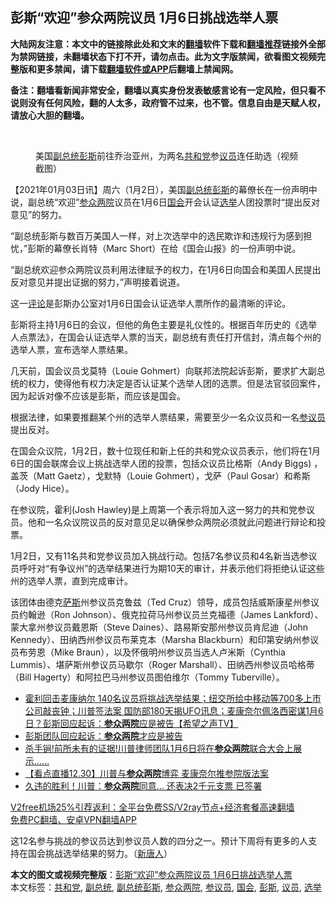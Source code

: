  <h2>彭斯“欢迎”参众两院议员 1月6日挑战选举人票</h2> <p class="notice"><b>大陆网友注意：本文中的链接除此处和文末的<a href="https://github.com/bannedbook/fanqiang" >翻墙</a>软件下载和<a href="https://github.com/killgcd/justmysocks/blob/master/README.md">翻墙推荐</a>链接外全部为禁网链接，未翻墙状态下打不开，请勿点击。此为文字版禁闻，欲看图文视频完整版和更多禁闻，请下载<a href="https://github.com/bannedbook/fanqiang">翻墙软件或APP</a>后翻墙上禁闻网。</p><p>备注：翻墙看新闻非常安全，翻墙以真实身份发表敏感言论有一定风险，但只看不说则没有任何风险，翻的人太多，政府管不过来，也不管。信息自由是天赋人权，请放心大胆的翻墙。</b></p>  <div class="entry"> <br /> <figure><figcaption class="wp-caption-text">美国<a href="https://www.bannedbook.org/bnews/tag/%e5%89%af%e6%80%bb%e7%bb%9f%e5%bd%ad%e6%96%af/" class="st_tag internal_tag" rel="tag" title="标签 副总统彭斯 下的日志">副总统彭斯</a>前往乔治亚州，为两名<a href="https://www.bannedbook.org/bnews/tag/%e5%85%b1%e5%92%8c%e5%85%9a/" class="st_tag internal_tag" rel="tag" title="标签 共和党 下的日志">共和党</a>参<a href="https://www.bannedbook.org/bnews/tag/%e8%ae%ae%e5%91%98/" class="st_tag internal_tag" rel="tag" title="标签 议员 下的日志">议员</a>连任助选（视频截图）</figcaption></figure> <p>【2021年01月03日讯】周六（1月2日），美国<a href="https://www.bannedbook.org/bnews/tag/%e5%89%af%e6%80%bb%e7%bb%9f/" class="st_tag internal_tag" rel="tag" title="标签 副总统 下的日志">副总统</a><a href="https://www.bannedbook.org/bnews/tag/%e5%bd%ad%e6%96%af/" class="st_tag internal_tag" rel="tag" title="标签 彭斯 下的日志">彭斯</a>的幕僚长在一份声明中说，副总统“欢迎”<a href="https://www.bannedbook.org/bnews/tag/%e5%8f%82%e4%bc%97%e4%b8%a4%e9%99%a2/" class="st_tag internal_tag" rel="tag" title="标签 参众两院 下的日志">参众两院</a>议员在1月6日<a href="https://www.bannedbook.org/bnews/tag/%e5%9b%bd%e4%bc%9a/" class="st_tag internal_tag" rel="tag" title="标签 国会 下的日志">国会</a>开会认证<a href="https://www.bannedbook.org/bnews/tag/%e9%80%89%e4%b8%be/" class="st_tag internal_tag" rel="tag" title="标签 选举 下的日志">选举</a>人团投票时“提出反对意见”的努力。</p> <p>“副总统彭斯与数百万美国人一样，对上次选举中的选民欺诈和违规行为感到担忧，”彭斯的幕僚长肖特（Marc Short）在给《国会山报》的一份声明中说。</p> <p>“副总统欢迎参众两院议员利用法律赋予的权力，在1月6日向国会和美国人民提出反对意见并提出证据的努力，”声明接着说道。</p> <p>这一<span class='wp_keywordlink_affiliate'><a href="https://www.bannedbook.org/bnews/comments/" title="新闻评论" target="_blank">评论</a></span>是彭斯办公室对1月6日国会认证选举人票所作的最清晰的评论。</p>  <p>彭斯将主持1月6日的会议，但他的角色主要是礼仪性的。根据百年历史的《选举人点票法》，在国会认证选举人票的当天，副总统有责任打开信封，清点每个州的选举人票，宣布选举人票结果。</p> <p>几天前，国会议员戈莫特（Louie Gohmert）向联邦法院起诉彭斯，要求扩大副总统的权力，使得他有权力决定是否认证某个选举人团的选票。但是法官驳回案件，因为起诉对像不应该是彭斯，而应该是国会。</p> <p>根据法律，如果要推翻某个州的选举人票结果，需要至少一名众议员和一名<a href="https://www.bannedbook.org/bnews/tag/%e5%8f%82%e8%ae%ae%e5%91%98/" class="st_tag internal_tag" rel="tag" title="标签 参议员 下的日志">参议员</a>提出反对。</p> <p>在国会众议院，1月2日，数十位现任和新上任的共和党众议员表示，他们将在1月6日的国会联席会议上挑战选举人团的投票，包括众议员比格斯（Andy Biggs) ，盖茨（Matt Gaetz），戈默特（Louie Gohmert），戈萨（Paul Gosar）和希斯（Jody Hice）。</p>  <p>在参议院，霍利(Josh Hawley)是上周第一个表示将加入这一努力的共和党参议员。他和一名众议院议员的反对意见足以确保参众两院必须就此问题进行辩论和投票。</p> <p>1月2日，又有11名共和党参议员加入挑战行动。包括7名参议员和4名新当选参议员呼吁对“有争议州”的选举结果进行为期10天的审计，并表示他们将拒绝认证这些州的选举人票，直到完成审计。</p> <p>该团体由德克<span class='wp_keywordlink'><a href="https://www.bannedbook.org/forum5/topic42.html" title="萨斯、诚信与自救" target="_blank">萨斯</a></span>州参议员克鲁兹（Ted Cruz）领导，成员包括威斯康星州参议员约翰逊（Ron Johnson）、俄克拉荷马州参议员兰克福德（James Lankford）、蒙大拿州参议员戴恩斯（Steve Daines）、路易斯安那州参议员肯尼迪（John Kennedy）、田纳西州参议员布莱克本（Marsha Blackburn）和印第安纳州参议员布劳恩（Mike Braun），以及怀俄明州参议员当选人卢米斯（Cynthia Lummis）、堪萨斯州参议员马歇尔（Roger Marshall）、田纳西州参议员哈格蒂（Bill Hagerty）和阿拉巴马州参议员图伯维尔（Tommy Tuberville）。</p> <ul class='op-related-articles' title='相关阅读'> <li><a href='https://www.bannedbook.org/bnews/cbnews/20210102/1459340.html' target='_blank'>霍利回击麦康纳尔 140名议员将挑战选举结果；纽交所给中移动等700多上市公司敲丧钟；川普签法案 国防部180天揭UFO讯息；麦康奈尔佩洛西密谋1月6日？彭斯回应起诉：<b>参众两院</b>应是被告【希望之声TV】</a></li> <li><a href='https://www.bannedbook.org/bnews/comments/20210101/1459179.html' target='_blank'>彭斯团队回应起诉：<b>参众两院</b>才应是被告</a></li> <li><a href='https://www.bannedbook.org/bnews/bannedvideo/20201231/1458611.html' target='_blank'>杀手锏!前所未有的证据!川普律师团队1月6日将在<b>参众两院</b>联合大会上展示……</a></li> <li><a href='https://www.bannedbook.org/bnews/bannedvideo/20201231/1458170.html' target='_blank'>【看点直播12.30】川普与<b>参众两院</b>博弈 麦康奈尔推参院版法案</a></li> <li><a href='https://www.bannedbook.org/bnews/taiwannews/20201229/1456748.html' target='_blank'>久违的胜利！川普：<b>参众两院</b>同意… 还表决2千元支票 已签署</a></li> </ul> <p class="texttj"> <a href="https://www.bannedbook.org/forum23/topic22702.html" target="_blank">V2free机场25%引荐返利：全平台免费SS/V2ray节点+经济套餐高速翻墙</a><br/> <a href="https://github.com/bannedbook/fanqiang/wiki/%E7%A6%81%E9%97%BB%E7%BD%91%E5%AE%89%E5%8D%93%E7%BF%BB%E5%A2%99%E6%96%B0%E9%97%BBAPP" target="_blank">免费PC翻墙、安卓VPN翻墙APP</a></p><p>这12名参与挑战的参议员达到参议员人数的四分之一。预计下周将有更多的人支持在国会挑战选举结果的努力。（<span class='wp_keywordlink_affiliate'><a href="https://www.ntdtv.com/" title="新唐人">新唐人</a></span>）</p> <a name='sharetosocial'></a>       <div><b>本文的图文或视频完整版</b>：<a href='https://www.bannedbook.org/bnews/comments/20210103/1460185.html'>彭斯“欢迎”参众两院议员 1月6日挑战选举人票</a></div>  </div><!--END ENTRY--> <div class="postfooter"> <div>本文标签：<a href="https://www.bannedbook.org/bnews/tag/%e5%85%b1%e5%92%8c%e5%85%9a/" rel="tag">共和党</a>, <a href="https://www.bannedbook.org/bnews/tag/%e5%89%af%e6%80%bb%e7%bb%9f/" rel="tag">副总统</a>, <a href="https://www.bannedbook.org/bnews/tag/%e5%89%af%e6%80%bb%e7%bb%9f%e5%bd%ad%e6%96%af/" rel="tag">副总统彭斯</a>, <a href="https://www.bannedbook.org/bnews/tag/%e5%8f%82%e4%bc%97%e4%b8%a4%e9%99%a2/" rel="tag">参众两院</a>, <a href="https://www.bannedbook.org/bnews/tag/%e5%8f%82%e8%ae%ae%e5%91%98/" rel="tag">参议员</a>, <a href="https://www.bannedbook.org/bnews/tag/%e5%9b%bd%e4%bc%9a/" rel="tag">国会</a>, <a href="https://www.bannedbook.org/bnews/tag/%e5%bd%ad%e6%96%af/" rel="tag">彭斯</a>, <a href="https://www.bannedbook.org/bnews/tag/%e8%ae%ae%e5%91%98/" rel="tag">议员</a>, <a href="https://www.bannedbook.org/bnews/tag/%e9%80%89%e4%b8%be/" rel="tag">选举</a></div>  </div><!--END POSTFOOTER--> 